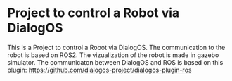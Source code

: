 # Project to control a Robot via DialogOS

This is a Project to control a Robot via DialogOS. The communication to the robot is based on ROS2. The vizualization of the robot is made in gazebo simulator. 
The communicaton between DialogOS and ROS is based on this plugin: https://github.com/dialogos-project/dialogos-plugin-ros

